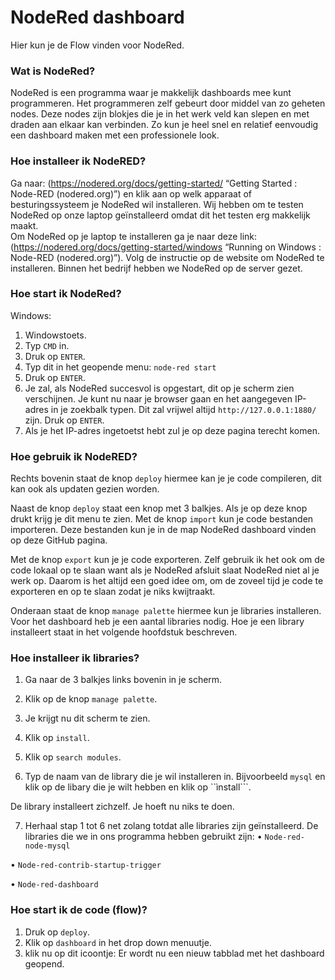 # NodeRed dashboard
Hier kun je de Flow vinden voor NodeRed.

### Wat is NodeRed?
NodeRed is een programma waar je makkelijk dashboards mee kunt programmeren. Het programmeren zelf gebeurt door middel van zo geheten nodes. Deze nodes zijn blokjes die je in het werk veld kan slepen en met draden aan elkaar kan verbinden. Zo kun je heel snel en relatief eenvoudig een dashboard maken met een professionele look.  

### Hoe installeer ik NodeRED?
Ga naar: (https://nodered.org/docs/getting-started/ “Getting Started : Node-RED (nodered.org)”) en klik aan op welk apparaat of besturingssysteem je NodeRed wil installeren. Wij hebben om te testen NodeRed op onze laptop geïnstalleerd omdat dit het testen erg makkelijk maakt.  
Om NodeRed op je laptop te installeren ga je naar deze link: (https://nodered.org/docs/getting-started/windows “Running on Windows : Node-RED (nodered.org)”). Volg de instructie op de website om NodeRed te installeren. 
Binnen het bedrijf hebben we NodeRed op de server gezet. 

### Hoe start ik NodeRed?
Windows: 
1.	Windowstoets.
2.	Typ ```CMD``` in.
3.	Druk op ```ENTER```.
4.	Typ dit in het geopende menu: ```node-red start``` 
5.	Druk op ```ENTER```.
6.	Je zal, als NodeRed succesvol is opgestart, dit op je scherm zien verschijnen. Je kunt nu naar je browser gaan en het aangegeven IP-adres in je zoekbalk typen. Dit zal vrijwel altijd ```http://127.0.0.1:1880/``` zijn. Druk op ```ENTER```. 
7.	Als je het IP-adres ingetoetst hebt zul je op deze pagina terecht komen. 

### Hoe gebruik ik NodeRED?
Rechts bovenin staat de knop ```deploy``` hiermee kan je je code compileren, dit kan ook als updaten gezien worden. 

Naast de knop ```deploy``` staat een knop met 3 balkjes. Als je op deze knop drukt krijg je dit menu te zien. Met de knop ```import``` kun je code bestanden importeren. Deze bestanden kun je in de map NodeRed dashboard vinden op deze GitHub pagina. 

Met de knop ```export``` kun je je code exporteren. Zelf gebruik ik het ook om de code lokaal op te slaan want als je NodeRed afsluit slaat NodeRed niet al je werk op. Daarom is het altijd een goed idee om, om de zoveel tijd je code te exporteren en op te slaan zodat je niks kwijtraakt.

Onderaan staat de knop ```manage palette``` hiermee kun je libraries installeren. Voor het dashboard heb je een aantal libraries nodig.   Hoe je een library installeert staat in het volgende hoofdstuk beschreven.

### Hoe installeer ik libraries?
1.	Ga naar de 3 balkjes links bovenin in je scherm. 
2.	Klik op de knop ```manage palette```.
3.	Je krijgt nu dit scherm te zien. 

4.	Klik op ```install```.

5.	Klik op ```search modules```.

6.	Typ de naam van de library die je wil installeren in. Bijvoorbeeld ```mysql``` en klik op de libary die je wilt hebben en klik op ``ìnstall```. 

 
De library installeert zichzelf. Je hoeft nu niks te doen.

7.	Herhaal stap 1 tot 6 net zolang totdat alle libraries zijn geïnstalleerd. 
De libraries die we in ons programma hebben gebruikt zijn:
•	```Node-red-node-mysql```

•	```Node-red-contrib-startup-trigger```

•	```Node-red-dashboard```

### Hoe start ik de code (flow)?
1.	Druk op ```deploy```.
2.	Klik op ```dashboard``` in het drop down menuutje. 
3.	klik nu op dit icoontje:
Er wordt nu een nieuw tabblad met het dashboard geopend. 
